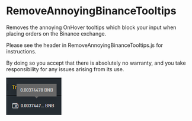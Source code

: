 # RemoveAnnoyingBinanceTooltips
 Removes the annoying OnHover tooltips which block your input when placing orders on the Binance exchange.

Please see the header in RemoveAnnoyingBinanceTooltips.js for instructions.

By doing so you accept that there is absolutely no warranty, and you take
responsibility for any issues arising from its use.

![Example showing the tooltip obscuring other buttons](readmeimage.png)
